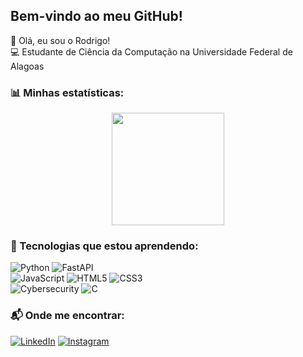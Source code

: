 ## Bem-vindo ao meu GitHub!  

👋 Olá, eu sou o Rodrigo!  
💻 Estudante de Ciência da Computação na Universidade Federal de Alagoas    

### 📊 Minhas estatísticas:

<div align="center">
  <img height="180em" src="https://github-readme-stats.vercel.app/api?username=rodrigololr&show_icons=true&theme=radical"/>
</div>

### 🚀 Tecnologias que estou aprendendo:  
![Python](https://img.shields.io/badge/Python-3.9-blue?style=for-the-badge&logo=python) ![FastAPI](https://img.shields.io/badge/FastAPI-009688?style=for-the-badge&logo=fastapi)    
![JavaScript](https://img.shields.io/badge/JavaScript-F7DF1E?style=for-the-badge&logo=javascript&logoColor=black) ![HTML5](https://img.shields.io/badge/HTML5-E34F26?style=for-the-badge&logo=html5) ![CSS3](https://img.shields.io/badge/CSS3-1572B6?style=for-the-badge&logo=css3)  
![Cybersecurity](https://img.shields.io/badge/Security-007ACC?style=for-the-badge&logo=hackthebox)
![C](https://img.shields.io/badge/C-00599C?style=for-the-badge&logo=c&logoColor=white)


### 📬 Onde me encontrar:  
[![LinkedIn](https://img.shields.io/badge/LinkedIn-0077B5?style=for-the-badge&logo=linkedin)](https://www.linkedin.com/in/arodrigolima/)  [![Instagram](https://img.shields.io/badge/Instagram-E4405F?style=for-the-badge&logo=instagram)](https://www.instagram.com/a.rodrigolima_/)  
 
